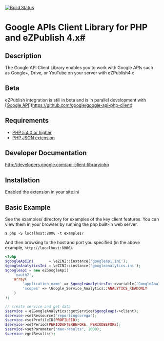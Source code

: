 [![Build Status](https://travis-ci.org/google/google-api-php-client.svg)](https://travis-ci.org/google/google-api-php-client.svg?branch=master)

# Google APIs Client Library for PHP and eZPublish 4.x#

## Description ##
The Google API Client Library enables you to work with Google APIs such as Google+, Drive, or YouTube on your server with eZPublish4.x

## Beta ##
eZPublish integration is still in beta and is in parallel development with [[Google API](https://github.com/google/google-api-php-client)](https://github.com/google/google-api-php-client)

## Requirements ##
* [PHP 5.4.0 or higher](http://www.php.net/)
* [PHP JSON extension](http://php.net/manual/en/book.json.php)

## Developer Documentation ##
http://developers.google.com/api-client-library/php

## Installation ##
Enabled the extension in your site.ini

## Basic Example ##
See the examples/ directory for examples of the key client features. You can
view them in your browser by running the php built-in web server.

```
$ php -S localhost:8000 -t examples/
```

And then browsing to the host and port you specified
(in the above example, `http://localhost:8000`).

```PHP
<?php
$googleApiIni       = \eZINI::instance('googleapi.ini');
$googleAnalyticsIni = \eZINI::instance('googleanalytics.ini');
$googleapi = new eZGoogleApi(
    'oauth2',
    array(
        'application_name' => $googleAnalyticsIni->variable('GoogleAnalyticsSettings', 'ApplicationName'),
        'scopes' => \Google_Service_Analytics::ANALYTICS_READONLY
    )
);

// create service and get data
$service = eZGoogleAnalytics::getService($googleapi->client);
$service->setRessource('reportingcorega');
$service->setProfileID(PROFILEID);
$service->setPeriod(PERIODAFTERBEFORE, PERIODBEFORE);
$service->setParameter("max-results", 1000);
$service->getResults();
```
